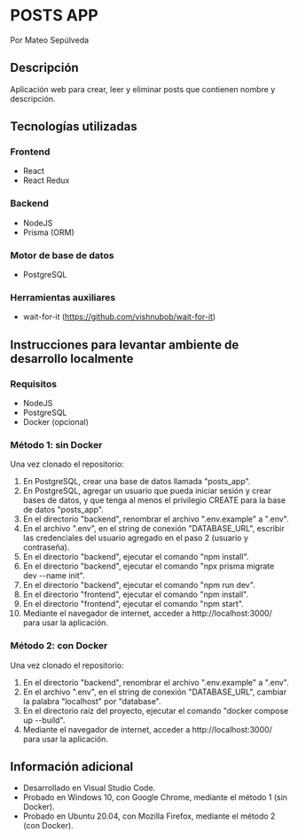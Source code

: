 # POSTS APP

Por Mateo Sepúlveda

## Descripción

Aplicación web para crear, leer y eliminar posts que contienen nombre y descripción.

## Tecnologías utilizadas

### Frontend

- React
- React Redux

### Backend

- NodeJS
- Prisma (ORM)

### Motor de base de datos

- PostgreSQL

### Herramientas auxiliares

- wait-for-it (https://github.com/vishnubob/wait-for-it)

## Instrucciones para levantar ambiente de desarrollo localmente

### Requisitos

- NodeJS
- PostgreSQL
- Docker (opcional)

### Método 1: sin Docker

Una vez clonado el repositorio:

1. En PostgreSQL, crear una base de datos llamada "posts_app".
2. En PostgreSQL, agregar un usuario que pueda iniciar sesión y crear bases de datos, y que tenga al menos el privilegio CREATE para la base de datos "posts_app".
3. En el directorio "backend", renombrar el archivo ".env.example" a ".env".
4. En el archivo ".env", en el string de conexión "DATABASE_URL", escribir las credenciales del usuario agregado en el paso 2 (usuario y contraseña).
5. En el directorio "backend", ejecutar el comando "npm install".
6. En el directorio "backend", ejecutar el comando "npx prisma migrate dev --name init".
7. En el directorio "backend", ejecutar el comando "npm run dev".
8. En el directorio "frontend", ejecutar el comando "npm install".
9. En el directorio "frontend", ejecutar el comando "npm start".
10. Mediante el navegador de internet, acceder a http://localhost:3000/ para usar la aplicación.

### Método 2: con Docker

Una vez clonado el repositorio:

1. En el directorio "backend", renombrar el archivo ".env.example" a ".env".
2. En el archivo ".env", en el string de conexión "DATABASE_URL", cambiar la palabra "localhost" por "database".
3. En el directorio raíz del proyecto, ejecutar el comando "docker compose up --build".
4. Mediante el navegador de internet, acceder a http://localhost:3000/ para usar la aplicación.

## Información adicional

- Desarrollado en Visual Studio Code.
- Probado en Windows 10, con Google Chrome, mediante el método 1 (sin Docker).
- Probado en Ubuntu 20.04, con Mozilla Firefox, mediante el método 2 (con Docker).
